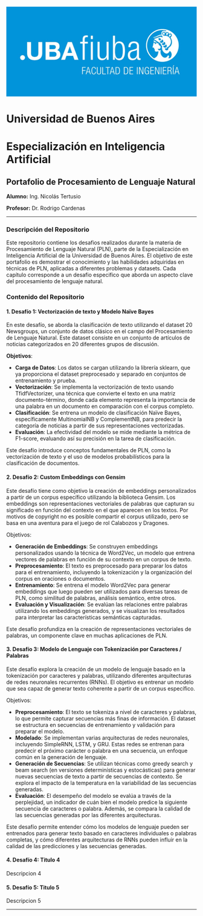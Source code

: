 ![UBA Logo](assets/fiuba.jpg)  
# **Universidad de Buenos Aires**  
# **Especialización en Inteligencia Artificial**

## Portafolio de Procesamiento de Lenguaje Natural

**Alumno:** Ing. Nicolás Tertusio

**Profesor:** Dr. Rodrigo Cardenas

---

### Descripción del Repositorio

Este repositorio contiene los desafios realizados durante la materia de Procesamiento de Lenguaje Natural (PLN), parte de la Especialización en Inteligencia Artificial de la Universidad de Buenos Aires. El objetivo de este portafolio es demostrar el conocimiento y las habilidades adquiridas en técnicas de PLN, aplicadas a diferentes problemas y datasets. Cada capítulo corresponde a un desafio especifico que aborda un aspecto clave del procesamiento de lenguaje natural.

### Contenido del Repositorio

#### 1. **Desafío 1: Vectorización de texto y Modelo Naïve Bayes**  
En este desafío, se aborda la clasificación de texto utilizando el dataset 20 Newsgroups, un conjunto de datos clásico en el campo del Procesamiento de Lenguaje Natural. Este dataset consiste en un conjunto de artículos de noticias categorizados en 20 diferentes grupos de discusión.

**Objetivos**:

 - **Carga de Datos**: Los datos se cargan utilizando la librería sklearn, que ya proporciona el dataset preprocesado y separado en conjuntos de entrenamiento y prueba.
 - **Vectorización**: Se implementa la vectorización de texto usando TfidfVectorizer, una técnica que convierte el texto en una matriz documento-término, donde cada elemento representa la importancia de una palabra en un documento en comparación con el corpus completo.
 - **Clasificación**: Se entrena un modelo de clasificación Naïve Bayes, específicamente MultinomialNB y ComplementNB, para predecir la categoría de noticias a partir de sus representaciones vectorizadas.
 - **Evaluación**: La efectividad del modelo se mide mediante la métrica de F1-score, evaluando así su precisión en la tarea de clasificación.

Este desafío introduce conceptos fundamentales de PLN, como la vectorización de texto y el uso de modelos probabilísticos para la clasificación de documentos.

#### 2. **Desafío 2: Custom Embeddings con Gensim**  
Este desafío tiene como objetivo la creación de embeddings personalizados a partir de un corpus específico utilizando la biblioteca Gensim. Los embeddings son representaciones vectoriales de palabras que capturan su significado en función del contexto en el que aparecen en los textos. Por motivos de copyright no es posible compartir el corpus utilizado, pero se basa en una aventura para el juego de rol Calabozos y Dragones.

Objetivos:

 - **Generación de Embeddings**: Se construyen embeddings personalizados usando la técnica de Word2Vec, un modelo que entrena vectores de palabras en función de su contexto en un corpus de texto.
 - **Preprocesamiento**: El texto es preprocesado para preparar los datos para el entrenamiento, incluyendo la tokenización y la organización del corpus en oraciones o documentos.
 - **Entrenamiento**: Se entrena el modelo Word2Vec para generar embeddings que luego pueden ser utilizados para diversas tareas de PLN, como similitud de palabras, análisis semántico, entre otros.
 - **Evaluación y Visualización**: Se evalúan las relaciones entre palabras utilizando los embeddings generados, y se visualizan los resultados para interpretar las características semánticas capturadas.

Este desafío profundiza en la creación de representaciones vectoriales de palabras, un componente clave en muchas aplicaciones de PLN.

#### 3. **Desafío 3: Modelo de Lenguaje con Tokenización por Caracteres / Palabras**  
Este desafío explora la creación de un modelo de lenguaje basado en la tokenización por caracteres y palabras, utilizando diferentes arquitecturas de redes neuronales recurrentes (RNNs). El objetivo es entrenar un modelo que sea capaz de generar texto coherente a partir de un corpus específico.

Objetivos:

 - **Preprocesamiento**: El texto se tokeniza a nivel de caracteres y palabras, lo que permite capturar secuencias más finas de información. El dataset se estructura en secuencias de entrenamiento y validación para preparar el modelo.
 - **Modelado**: Se implementan varias arquitecturas de redes neuronales, incluyendo SimpleRNN, LSTM, y GRU. Estas redes se entrenan para predecir el próximo carácter o palabra en una secuencia, un enfoque común en la generación de lenguaje.
 - **Generación de Secuencias**: Se utilizan técnicas como greedy search y beam search (en versiones determinísticas y estocásticas) para generar nuevas secuencias de texto a partir de secuencias de contexto. Se explora el impacto de la temperatura en la variabilidad de las secuencias generadas.
 - **Evaluación**: El desempeño del modelo se evalúa a través de la perplejidad, un indicador de cuán bien el modelo predice la siguiente secuencia de caracteres o palabra. Además, se compara la calidad de las secuencias generadas por las diferentes arquitecturas.

Este desafío permite entender cómo los modelos de lenguaje pueden ser entrenados para generar texto basado en caracteres individuales o palabras completas, y cómo diferentes arquitecturas de RNNs pueden influir en la calidad de las predicciones y las secuencias generadas.

#### 4. **Desafío 4: Titulo 4**  
   Descripcion 4

#### 5. **Desafío 5: Titulo 5**  
   Descripcion 5

---
